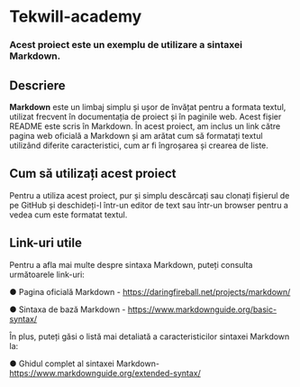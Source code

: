 # Tekwill-academy

### Acest proiect este un exemplu de utilizare a sintaxei Markdown.

## Descriere

**Markdown** este un limbaj simplu și ușor de învățat pentru a formata textul, utilizat frecvent în documentația de proiect și în paginile web. Acest fișier README este scris în Markdown.
În acest proiect, am inclus un link către pagina web oficială a Markdown și am arătat cum să formatați textul utilizând diferite caracteristici, cum ar fi îngroșarea și crearea de liste.

## Cum să utilizați acest proiect

Pentru a utiliza acest proiect, pur și simplu descărcați sau clonați fișierul de pe GitHub și deschideți-l într-un editor de text sau într-un browser pentru a vedea cum este formatat textul.

## Link-uri utile

Pentru a afla mai multe despre sintaxa Markdown, puteți consulta următoarele link-uri:

● Pagina oficială Markdown - https://daringfireball.net/projects/markdown/

● Sintaxa de bază Markdown - https://www.markdownguide.org/basic-syntax/

În plus, puteți găsi o listă mai detaliată a caracteristicilor sintaxei Markdown la:

● Ghidul complet al sintaxei Markdown- https://www.markdownguide.org/extended-syntax/
